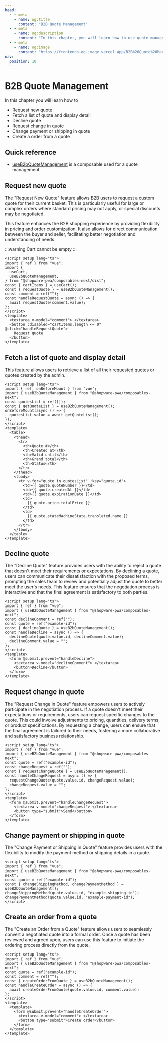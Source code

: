 ```yaml
---
head:
  - - meta
    - name: og:title
      content: "B2B Quote Management"
  - - meta
    - name: og:description
      content: "In this chapter, you will learn how to use quote management"
  - - meta
    - name: og:image
      content: "https://frontends-og-image.vercel.app/B2B%20Quote%20Management.png?fontSize=150px"
nav:
  position: 10
---
```


# B2B Quote Management

In this chapter you will learn how to

- Request new quote
- Fetch a list of quote and display detail
- Decline quote
- Request change in quote
- Change payment or shipping in quote
- Create a order from a quote

## Quick reference

- [useB2bQuoteManagement](../../packages/composables.html#useb2bquotemanagement) is a composable used for a quote management

## Request new quote

The "Request New Quote" feature allows B2B users to request a custom quote for their current basket. This is particularly useful for large or complex orders where standard pricing may not apply, or special discounts may be negotiated.

This feature enhances the B2B shopping experience by providing flexibility in pricing and order customization. It also allows for direct communication between the buyer and seller, facilitating better negotiation and understanding of needs.

:::warning
Cart cannot be empty
:::

```vue
<script setup lang="ts">
import { ref } from "vue";
import {
  useCart,
  useB2bQuoteManagement,
} from "@shopware-pwa/composables-next/dist";
const { cartItems } = useCart();
const { requestQuote } = useB2bQuoteManagement();
const comment = ref("");
const handleRequestQuote = async () => {
  await requestQuote(comment.value);
};
</script>
<template>
  <textarea v-model="comment"> </textarea>
  <button :disabled="cartItems.length <= 0" @click="handleRequestQuote">
    Request quote
  </button>
</template>
```

## Fetch a list of quote and display detail

This feature allows users to retrieve a list of all their requested quotes or quotes created by the admin.

```vue
<script setup lang="ts">
import { ref, onBeforeMount } from "vue";
import { useB2bQuoteManagement } from "@shopware-pwa/composables-next";
const quotesList = ref([]);
const { getQuoteList } = useB2bQuoteManagement();
onBeforeMount(async () => {
  quotesList.value = await getQuoteList();
});
</script>
<template>
  <table>
    <thead>
      <tr>
        <th>Quote #</th>
        <th>Created at</th>
        <th>Valid until</th>
        <th>Grand total</th>
        <th>Status</th>
      </tr>
    </thead>
    <tbody>
      <tr v-for="quote in quotesList" :key="quote.id">
        <td>{{ quote.quoteNumber }}</td>
        <td>{{ quote.createdAt }}</td>
        <td>{{ quote.expirationDate }}</td>
        <td>
          {{ quote.price.totalPrice }}
        </td>
        <td>
          {{ quote.stateMachineState.translated.name }}
        </td>
      </tr>
    </tbody>
  </table>
</template>
```

## Decline quote

The "Decline Quote" feature provides users with the ability to reject a quote that doesn't meet their requirements or expectations. By declining a quote, users can communicate their dissatisfaction with the proposed terms, prompting the sales team to review and potentially adjust the quote to better meet the user's needs. This feature ensures that the negotiation process is interactive and that the final agreement is satisfactory to both parties.

```vue
<script setup lang="ts">
import { ref } from "vue";
import { useB2bQuoteManagement } from "@shopware-pwa/composables-next";
const declineComment = ref("");
const quote = ref("example-id");
const { declineQuote } = useB2bQuoteManagement();
const handleDecline = async () => {
  declineQuote(quote.value.id, declineComment.value);
  declineComment.value = "";
};
</script>
<template>
  <form @submit.prevent="handleDecline">
    <textarea v-model="declineComment"> </textarea>
    <button>Decline</button>
  </form>
</template>
```

## Request change in quote

The "Request Change in Quote" feature empowers users to actively participate in the negotiation process. If a quote doesn't meet their expectations or requirements, users can request specific changes to the quote. This could involve adjustments to pricing, quantities, delivery terms, or product specifications. By requesting a change, users can ensure that the final agreement is tailored to their needs, fostering a more collaborative and satisfactory business relationship.

```vue
<script setup lang="ts">
import { ref } from "vue";
import { useB2bQuoteManagement } from "@shopware-pwa/composables-next";
const quote = ref("example-id");
const changeRequest = ref("");
const { requestChangeQuote } = useB2bQuoteManagement();
const handleChangeRequest = async () => {
  requestChangeQuote(quote.value.id, changeRequest.value);
  changeRequest.value = "";
};
</script>
<template>
  <form @submit.prevent="handleChangeRequest">
    <textarea v-model="changeRequest"> </textarea>
    <button type="submit">Send</button>
  </form>
</template>
```

## Change payment or shipping in quote

The "Change Payment or Shipping in Quote" feature provides users with the flexibility to modify the payment method or shipping details in a quote.

```vue
<script setup lang="ts">
import { ref } from "vue";
import { useB2bQuoteManagement } from "@shopware-pwa/composables-next";
const quote = ref("example-id");
const { changeShippingMethod, changePaymentMethod } = useB2bQuoteManagement();
changeShippingMethod(quote.value.id, "example-shipping-id");
changePaymentMethod(quote.value.id, "example-payment-id");
</script>
```

## Create an order from a quote

The "Create an Order from a Quote" feature allows users to seamlessly convert a negotiated quote into a formal order. Once a quote has been reviewed and agreed upon, users can use this feature to initiate the ordering process directly from the quote.

```vue
<script setup lang="ts">
import { ref } from "vue";
import { useB2bQuoteManagement } from "@shopware-pwa/composables-next";
const quote = ref("example-id");
const comment = ref("");
const { createOrderFromQuote } = useB2bQuoteManagement();
const handleCreateOrder = async () => {
  await createOrderFromQuote(quote.value.id, comment.value);
};
</script>
<template>
  <template>
    <form @submit.prevent="handleCreateOrder">
      <textarea v-model="comment"> </textarea>
      <button type="submit">Create order</button>
    </form>
  </template>
</template>
```
